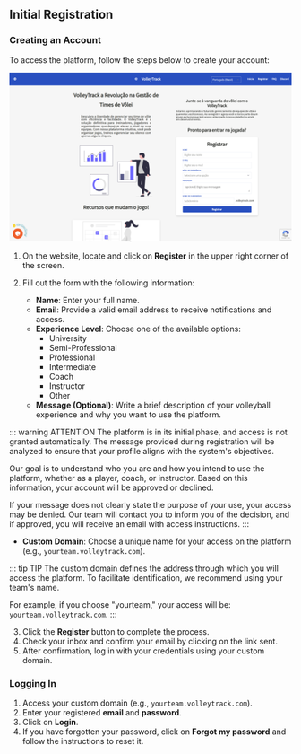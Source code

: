 ## Initial Registration

### Creating an Account

To access the platform, follow the steps below to create your account:

![Home Page Registration](./images/home-page.png)

1. On the website, locate and click on **Register** in the upper right corner of the screen.
2. Fill out the form with the following information:

   - **Name**: Enter your full name.
   - **Email**: Provide a valid email address to receive notifications and access.
   - **Experience Level**: Choose one of the available options:
     - University
     - Semi-Professional
     - Professional
     - Intermediate
     - Coach
     - Instructor
     - Other
   - **Message (Optional)**: Write a brief description of your volleyball experience and why you want to use the platform.

::: warning ATTENTION
The platform is in its initial phase, and access is not granted automatically. The message provided during registration will be analyzed to ensure that your profile aligns with the system's objectives.

Our goal is to understand who you are and how you intend to use the platform, whether as a player, coach, or instructor. Based on this information, your account will be approved or declined.

If your message does not clearly state the purpose of your use, your access may be denied. Our team will contact you to inform you of the decision, and if approved, you will receive an email with access instructions.
:::

   - **Custom Domain**: Choose a unique name for your access on the platform (e.g., `yourteam.volleytrack.com`).

::: tip TIP
The custom domain defines the address through which you will access the platform. To facilitate identification, we recommend using your team's name.

For example, if you choose "yourteam," your access will be: `yourteam.volleytrack.com`.
:::

3. Click the **Register** button to complete the process.
4. Check your inbox and confirm your email by clicking on the link sent.
5. After confirmation, log in with your credentials using your custom domain.

### Logging In

1. Access your custom domain (e.g., `yourteam.volleytrack.com`).
2. Enter your registered **email** and **password**.
3. Click on **Login**.
4. If you have forgotten your password, click on **Forgot my password** and follow the instructions to reset it.
